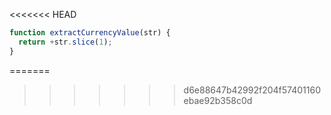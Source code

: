 <<<<<<< HEAD
```js run
function extractCurrencyValue(str) {
  return +str.slice(1);
}
```
=======
>>>>>>> d6e88647b42992f204f57401160ebae92b358c0d
